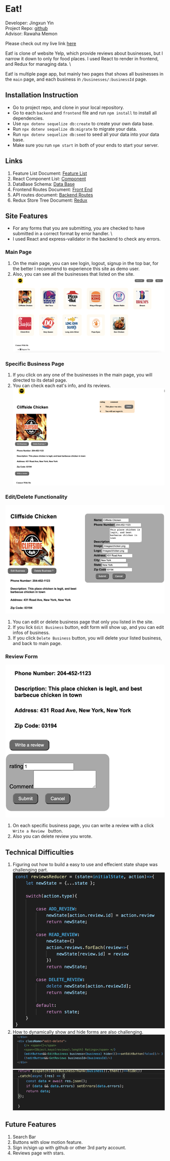 # Eat!

Developer: Jingxun Yin \
Project Repo: [github](https://github.com/jxyin0513/SoloProject)\
Advisor: Rawaha Memon

Please check out my live link [here](https://yelpsoloproject.herokuapp.com)

Eat! is clone of website Yelp, which provide reviews about businesses, but I narrow it down to only for food places.
I used React to render in frontend, and Redux for managing data. \


Eat! is multiple page app, but mainly two pages that shows all businesses in the `main` page, and each business in ```/businesses/:businessId``` page.

## Installation Instruction

* Go to project repo, and clone in your local repository.
* Go to each `backend` and `frontend` file and run ```npm install``` to install all dependencies.
* Use ```npx dotenv sequelize db:create``` to create your own data base.
* Run ```npx dotenv sequelize db:migrate``` to migrate your data.
* Run ```npx dotenv sequelize db:seed``` to seed all your data into your data base.
* Make sure you run `npm start` in both of your ends to start your server.

## Links
1. Feature List Document: [Feature List](https://github.com/jxyin0513/SoloProject/wiki/Feature-List)
2. React Component List: [Component](https://github.com/jxyin0513/SoloProject/wiki/Component-List)
3. DataBase Schema: [Data Base](https://github.com/jxyin0513/SoloProject/wiki/DataBase-Schema)
4. Frontend Routes Document: [Front End](https://github.com/jxyin0513/SoloProject/wiki/Frontend-Routes)
5. API routes document: [Backend Routes](https://github.com/jxyin0513/SoloProject/wiki/API-Backend-Documents)
6. Redux Store Tree Document: [Redux](https://github.com/jxyin0513/SoloProject/wiki/State-Shape)

## Site Features

* For any forms that you are submitting, you are checked to have submitted in a correct format by error handler. \
* I used React and express-validator in the backend to check any errors.

### Main Page

1. On the main page, you can see login, logout, signup in the top bar, for the better I recommend to experience this site as demo user.
2. Also, you can see all the businesses that listed on the site.
![main](./frontend/images/freshmain.png)

### Specific Business Page

1. If you click on any one of the businesses in the main page, you will directed to its detail page.
2. You can check each eat's info, and its reviews.
![detail](./frontend/images/detailpage.png)

### Edit/Delete Functionality
![edit](./frontend/images/edit.png)
1. You can edit or delete business page that only you listed in the site.
2. If you lick ```Edit Business``` button, edit form will show up, and you can edit infos of business.
3. If you click ```Delete Business``` button, you will delete your listed business, and back to main page.

### Review Form
 ![review](./frontend/images/review.png)
 1. On each specific business page, you can write a review with a click ```Write a Review ``` button.
 2. Also you can delete review you wrote.

## Technical Difficulties
 1. Figuring out how to build a easy to use and effecient state shape was challenging part. \
  ![state-shape](./frontend/images/state-shape.png)
 2. How to dynamically show and hide forms are also challenging.\
  ![d](./frontend/images/hide.png) \
  ![d](./frontend/images/hide1.png)

## Future Features

1. Search Bar
2. Buttons with slow motion feature.
3. Sign in/sign up with github or other 3rd party account.
4. Reviews page with stars.
